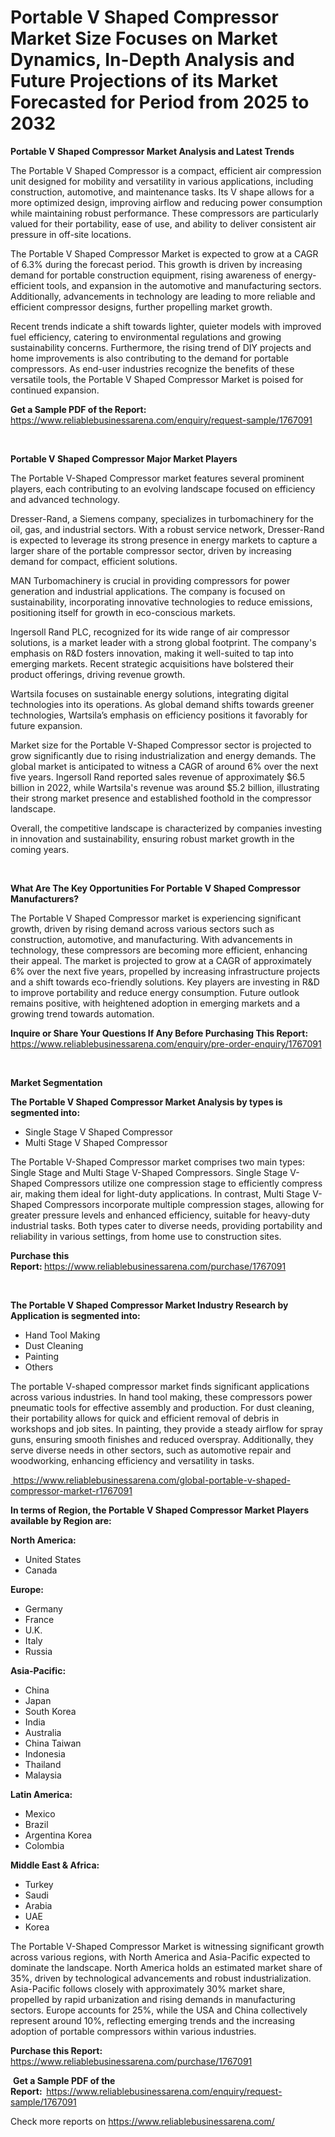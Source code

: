 <p><h1>Portable V Shaped Compressor Market Size Focuses on Market Dynamics, In-Depth Analysis and Future Projections of its Market Forecasted for Period from 2025 to 2032</h1></p><p><strong>Portable V Shaped Compressor Market Analysis and Latest Trends</strong></p>
<p><p>The Portable V Shaped Compressor is a compact, efficient air compression unit designed for mobility and versatility in various applications, including construction, automotive, and maintenance tasks. Its V shape allows for a more optimized design, improving airflow and reducing power consumption while maintaining robust performance. These compressors are particularly valued for their portability, ease of use, and ability to deliver consistent air pressure in off-site locations.</p><p>The Portable V Shaped Compressor Market is expected to grow at a CAGR of 6.3% during the forecast period. This growth is driven by increasing demand for portable construction equipment, rising awareness of energy-efficient tools, and expansion in the automotive and manufacturing sectors. Additionally, advancements in technology are leading to more reliable and efficient compressor designs, further propelling market growth. </p><p>Recent trends indicate a shift towards lighter, quieter models with improved fuel efficiency, catering to environmental regulations and growing sustainability concerns. Furthermore, the rising trend of DIY projects and home improvements is also contributing to the demand for portable compressors. As end-user industries recognize the benefits of these versatile tools, the Portable V Shaped Compressor Market is poised for continued expansion.</p></p>
<p><strong>Get a Sample PDF of the Report:&nbsp;</strong> <a href="https://www.reliablebusinessarena.com/enquiry/request-sample/1767091?utm_campaign=2391&utm_medium=2&utm_source=Github&utm_content=ia&utm_term=27022025&utm_id=portable-v-shaped-compressor">https://www.reliablebusinessarena.com/enquiry/request-sample/1767091</a></p>
<p>&nbsp;</p>
<p><strong>Portable V Shaped Compressor Major Market Players</strong></p>
<p><p>The Portable V-Shaped Compressor market features several prominent players, each contributing to an evolving landscape focused on efficiency and advanced technology. </p><p>Dresser-Rand, a Siemens company, specializes in turbomachinery for the oil, gas, and industrial sectors. With a robust service network, Dresser-Rand is expected to leverage its strong presence in energy markets to capture a larger share of the portable compressor sector, driven by increasing demand for compact, efficient solutions.</p><p>MAN Turbomachinery is crucial in providing compressors for power generation and industrial applications. The company is focused on sustainability, incorporating innovative technologies to reduce emissions, positioning itself for growth in eco-conscious markets. </p><p>Ingersoll Rand PLC, recognized for its wide range of air compressor solutions, is a market leader with a strong global footprint. The company's emphasis on R&D fosters innovation, making it well-suited to tap into emerging markets. Recent strategic acquisitions have bolstered their product offerings, driving revenue growth.</p><p>Wartsila focuses on sustainable energy solutions, integrating digital technologies into its operations. As global demand shifts towards greener technologies, Wartsila’s emphasis on efficiency positions it favorably for future expansion.</p><p>Market size for the Portable V-Shaped Compressor sector is projected to grow significantly due to rising industrialization and energy demands. The global market is anticipated to witness a CAGR of around 6% over the next five years. Ingersoll Rand reported sales revenue of approximately $6.5 billion in 2022, while Wartsila's revenue was around $5.2 billion, illustrating their strong market presence and established foothold in the compressor landscape. </p><p>Overall, the competitive landscape is characterized by companies investing in innovation and sustainability, ensuring robust market growth in the coming years.</p></p>
<p>&nbsp;</p>
<p><strong>What Are The Key Opportunities For Portable V Shaped Compressor Manufacturers?</strong></p>
<p><p>The Portable V Shaped Compressor market is experiencing significant growth, driven by rising demand across various sectors such as construction, automotive, and manufacturing. With advancements in technology, these compressors are becoming more efficient, enhancing their appeal. The market is projected to grow at a CAGR of approximately 6% over the next five years, propelled by increasing infrastructure projects and a shift towards eco-friendly solutions. Key players are investing in R&D to improve portability and reduce energy consumption. Future outlook remains positive, with heightened adoption in emerging markets and a growing trend towards automation.</p></p>
<p><strong>Inquire or Share Your Questions If Any Before Purchasing This Report:</strong> <a href="https://www.reliablebusinessarena.com/enquiry/pre-order-enquiry/1767091?utm_campaign=2391&utm_medium=2&utm_source=Github&utm_content=ia&utm_term=27022025&utm_id=portable-v-shaped-compressor">https://www.reliablebusinessarena.com/enquiry/pre-order-enquiry/1767091</a></p>
<p>&nbsp;</p>
<p><strong>Market Segmentation</strong></p>
<p><strong>The Portable V Shaped Compressor Market Analysis by types is segmented into:</strong></p>
<p><ul><li>Single Stage V Shaped Compressor</li><li>Multi Stage V Shaped Compressor</li></ul></p>
<p><p>The Portable V-Shaped Compressor market comprises two main types: Single Stage and Multi Stage V-Shaped Compressors. Single Stage V-Shaped Compressors utilize one compression stage to efficiently compress air, making them ideal for light-duty applications. In contrast, Multi Stage V-Shaped Compressors incorporate multiple compression stages, allowing for greater pressure levels and enhanced efficiency, suitable for heavy-duty industrial tasks. Both types cater to diverse needs, providing portability and reliability in various settings, from home use to construction sites.</p></p>
<p><strong>Purchase this Report:&nbsp;</strong><a href="https://www.reliablebusinessarena.com/purchase/1767091?utm_campaign=2391&utm_medium=2&utm_source=Github&utm_content=ia&utm_term=27022025&utm_id=portable-v-shaped-compressor">https://www.reliablebusinessarena.com/purchase/1767091</a></p>
<p>&nbsp;</p>
<p><strong>The Portable V Shaped Compressor Market Industry Research by Application is segmented into:</strong></p>
<p><ul><li>Hand Tool Making</li><li>Dust Cleaning</li><li>Painting</li><li>Others</li></ul></p>
<p><p>The portable V-shaped compressor market finds significant applications across various industries. In hand tool making, these compressors power pneumatic tools for effective assembly and production. For dust cleaning, their portability allows for quick and efficient removal of debris in workshops and job sites. In painting, they provide a steady airflow for spray guns, ensuring smooth finishes and reduced overspray. Additionally, they serve diverse needs in other sectors, such as automotive repair and woodworking, enhancing efficiency and versatility in tasks.</p></p>
<p><a href="https://www.reliablebusinessarena.com/global-portable-v-shaped-compressor-market-r1767091?utm_campaign=2391&utm_medium=2&utm_source=Github&utm_content=ia&utm_term=27022025&utm_id=portable-v-shaped-compressor">&nbsp;https://www.reliablebusinessarena.com/global-portable-v-shaped-compressor-market-r1767091</a></p>
<p><strong>In terms of Region, the Portable V Shaped Compressor Market Players available by Region are:</strong></p>
<p>
    <p> <strong> North America: </strong>
        <ul>
            <li>United States</li>
            <li>Canada</li>
        </ul>
        </p> 
    <p> <strong> Europe: </strong>
        <ul>
            <li>Germany</li>
            <li>France</li>
            <li>U.K.</li>
            <li>Italy</li>
            <li>Russia</li>
        </ul>
        </p> 
    <p> <strong> Asia-Pacific: </strong>
        <ul>
            <li>China</li>
            <li>Japan</li>
            <li>South Korea</li>
            <li>India</li>
            <li>Australia</li>
            <li>China Taiwan</li>
            <li>Indonesia</li>
            <li>Thailand</li>
            <li>Malaysia</li>
        </ul>
        </p> 
    <p> <strong> Latin America: </strong>
        <ul>
            <li>Mexico</li>
            <li>Brazil</li>
            <li>Argentina Korea</li>
            <li>Colombia</li>
        </ul>
        </p> 
    <p> <strong> Middle East & Africa: </strong>
        <ul>
            <li>Turkey</li>
            <li>Saudi</li>
            <li>Arabia</li>
            <li>UAE</li>
            <li>Korea</li>
        </ul>
    </p>
    </p>
<p><p>The Portable V-Shaped Compressor Market is witnessing significant growth across various regions, with North America and Asia-Pacific expected to dominate the landscape. North America holds an estimated market share of 35%, driven by technological advancements and robust industrialization. Asia-Pacific follows closely with approximately 30% market share, propelled by rapid urbanization and rising demands in manufacturing sectors. Europe accounts for 25%, while the USA and China collectively represent around 10%, reflecting emerging trends and the increasing adoption of portable compressors within various industries.</p></p>
<p><strong>Purchase this Report: </strong><a href="https://www.reliablebusinessarena.com/purchase/1767091?utm_campaign=2391&utm_medium=2&utm_source=Github&utm_content=ia&utm_term=27022025&utm_id=portable-v-shaped-compressor">https://www.reliablebusinessarena.com/purchase/1767091</a></p>
<p>&nbsp;<strong>Get a Sample PDF of the Report:&nbsp;&nbsp;</strong><a href="https://www.reliablebusinessarena.com/enquiry/request-sample/1767091?utm_campaign=2391&utm_medium=2&utm_source=Github&utm_content=ia&utm_term=27022025&utm_id=portable-v-shaped-compressor">https://www.reliablebusinessarena.com/enquiry/request-sample/1767091</a></p>
<p><strong></strong></p>
<p>Check more reports on <a href="https://www.reliablebusinessarena.com/?utm_campaign=2391&utm_medium=2&utm_source=Github&utm_content=ia&utm_term=27022025&utm_id=portable-v-shaped-compressor">https://www.reliablebusinessarena.com/</a></p>